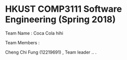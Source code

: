 # HKUST COMP3111 Software Engineering (Spring 2018)

Team Name : Coca Cola hihi

Team Members : 

   Cheng Chi Fung (12219691) , Team leader
   ..
   .
   



